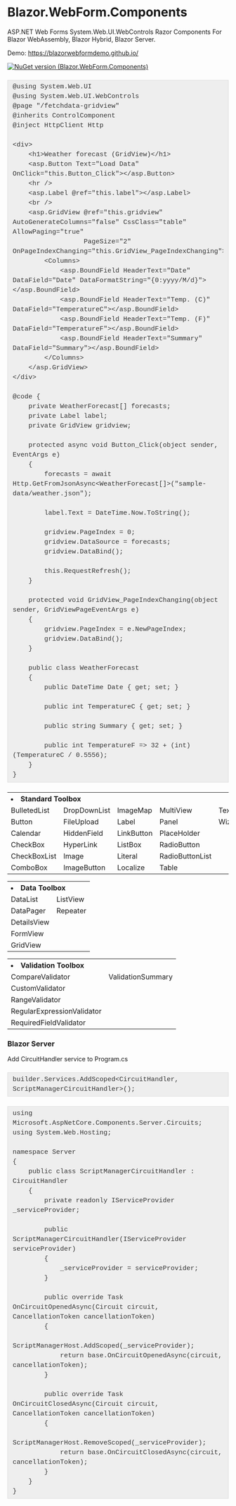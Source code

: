 # Blazor.WebForm.Components
 ASP.NET Web Forms System.Web.UI.WebControls Razor Components For Blazor WebAssembly, Blazor Hybrid, Blazor Server.

Demo: <https://blazorwebformdemo.github.io/>

[![NuGet version (Blazor.WebForm.Components)](https://img.shields.io/nuget/v/Blazor.WebForm.Components)](https://www.nuget.org/packages/Blazor.WebForm.Components/)

<pre style="background-color: #eeeeee; border: 1px solid rgb(221, 221, 221); box-sizing: border-box; color: #333333; font-family: &quot;Source Code Pro&quot;, Consolas, Courier, monospace; font-size: 15px; line-height: 22px; margin-bottom: 22px; margin-top: 22px; max-width: 100%; overflow: auto; padding: 4.5px 11px;"><code class="language-cs hljs" style="background-attachment: initial; background-clip: initial; background-image: initial; background-origin: initial; background-position: initial; background-repeat: initial; background-size: initial; border-radius: 0px; border: none; display: block; font-family: &quot;Source Code Pro&quot;, Consolas, Courier, monospace; font-size: 1em; line-height: inherit; margin: 0px; overflow-x: auto; padding: 0px; text-size-adjust: none;">@using System.Web.UI
@using System.Web.UI.WebControls
@page "/fetchdata-gridview"
@inherits ControlComponent
@inject HttpClient Http

&lt;div&gt;
    &lt;h1&gt;Weather forecast (GridView)&lt;/h1&gt;
    &lt;asp.Button Text="Load Data" OnClick="this.Button_Click"&gt;&lt;/asp.Button&gt;
    &lt;hr /&gt;
    &lt;asp.Label @ref="this.label"&gt;&lt;/asp.Label&gt;
    &lt;br /&gt;
    &lt;asp.GridView @ref="this.gridview" AutoGenerateColumns="false" CssClass="table" AllowPaging="true"
                  PageSize="2" OnPageIndexChanging="this.GridView_PageIndexChanging"&gt;
        &lt;Columns&gt;
            &lt;asp.BoundField HeaderText="Date" DataField="Date" DataFormatString="{0:yyyy/M/d}"&gt;&lt;/asp.BoundField&gt;
            &lt;asp.BoundField HeaderText="Temp. (C)" DataField="TemperatureC"&gt;&lt;/asp.BoundField&gt;
            &lt;asp.BoundField HeaderText="Temp. (F)" DataField="TemperatureF"&gt;&lt;/asp.BoundField&gt;
            &lt;asp.BoundField HeaderText="Summary" DataField="Summary"&gt;&lt;/asp.BoundField&gt;
        &lt;/Columns&gt;
    &lt;/asp.GridView&gt;
&lt;/div&gt;

@code {
    private WeatherForecast[] forecasts;
    private Label label;
    private GridView gridview;

    protected async void Button_Click(object sender, EventArgs e)
    {
        forecasts = await Http.GetFromJsonAsync&lt;WeatherForecast[]&gt;("sample-data/weather.json");

        label.Text = DateTime.Now.ToString();

        gridview.PageIndex = 0;
        gridview.DataSource = forecasts;
        gridview.DataBind();

        this.RequestRefresh();
    }

    protected void GridView_PageIndexChanging(object sender, GridViewPageEventArgs e)
    {
        gridview.PageIndex = e.NewPageIndex;
        gridview.DataBind();
    }

    public class WeatherForecast
    {
        public DateTime Date { get; set; }

        public int TemperatureC { get; set; }

        public string Summary { get; set; }

        public int TemperatureF =&gt; 32 + (int)(TemperatureC / 0.5556);
    }
}</code></pre>

<table>
    <tr>
        <th align="left" colspan="5"><li>Standard Toolbox</li></th>
    </tr>
    <tr>
        <td>BulletedList</td><td>DropDownList</td><td>ImageMap</td><td>MultiView</td><td>TextBox</td>
    </tr>
    <tr>
        <td>Button</td><td>FileUpload</td><td>Label</td><td>Panel</td><td>Wizard</td>
    </tr>
    <tr>
        <td>Calendar</td><td>HiddenField</td><td>LinkButton</td><td>PlaceHolder</td><td></td>
    </tr>
    <tr>
        <td>CheckBox</td><td>HyperLink</td><td>ListBox</td><td>RadioButton</td><td></td>
    </tr>
    <tr>
        <td>CheckBoxList</td><td>Image</td><td>Literal</td><td>RadioButtonList</td><td></td>
    </tr>
    <tr>
        <td>ComboBox</td><td>ImageButton</td><td>Localize</td><td>Table</td><td></td>
    </tr>
</table>
<p></p>
<table>
    <tr>
        <th align="left" colspan="2"><li>Data Toolbox</li></th>
    </tr>
    <tr>
        <td>DataList</td><td>ListView</td>
    </tr>
    <tr>
        <td>DataPager</td><td>Repeater</td>
    </tr>
    <tr>
        <td>DetailsView</td><td></td>
    </tr>
    <tr>
        <td>FormView</td><td></td>
    </tr>
    <tr>
        <td>GridView</td><td></td>
    </tr>
</table>
<p></p>
<table>
    <tr>
        <th align="left" colspan="2"><li>Validation Toolbox</li></th>
    </tr>
    <tr>
        <td>CompareValidator</td><td>ValidationSummary</td>
    </tr>
    <tr>
        <td>CustomValidator</td><td></td>
    </tr>
    <tr>
        <td>RangeValidator</td><td></td>
    </tr>
    <tr>
        <td>RegularExpressionValidator</td><td></td>
    </tr>
    <tr>
        <td>RequiredFieldValidator</td><td></td>
    </tr>
</table>




### Blazor Server

Add CircuitHandler service to Program.cs

<pre style="background-color: #eeeeee; border: 1px solid rgb(221, 221, 221); box-sizing: border-box; color: #333333; font-family: &quot;Source Code Pro&quot;, Consolas, Courier, monospace; font-size: 15px; line-height: 22px; margin-bottom: 22px; margin-top: 22px; max-width: 100%; overflow: auto; padding: 4.5px 11px;"><code class="language-cs hljs" style="background-attachment: initial; background-clip: initial; background-image: initial; background-origin: initial; background-position: initial; background-repeat: initial; background-size: initial; border-radius: 0px; border: none; display: block; font-family: &quot;Source Code Pro&quot;, Consolas, Courier, monospace; font-size: 1em; line-height: inherit; margin: 0px; overflow-x: auto; padding: 0px; text-size-adjust: none;">builder.Services.AddScoped&lt;CircuitHandler, ScriptManagerCircuitHandler&gt;();</code></pre>


<pre style="background-color: #eeeeee; border: 1px solid rgb(221, 221, 221); box-sizing: border-box; color: #333333; font-family: &quot;Source Code Pro&quot;, Consolas, Courier, monospace; font-size: 15px; line-height: 22px; margin-bottom: 22px; margin-top: 22px; max-width: 100%; overflow: auto; padding: 4.5px 11px;"><code class="language-cs hljs" style="background-attachment: initial; background-clip: initial; background-image: initial; background-origin: initial; background-position: initial; background-repeat: initial; background-size: initial; border-radius: 0px; border: none; display: block; font-family: &quot;Source Code Pro&quot;, Consolas, Courier, monospace; font-size: 1em; line-height: inherit; margin: 0px; overflow-x: auto; padding: 0px; text-size-adjust: none;">using Microsoft.AspNetCore.Components.Server.Circuits;
using System.Web.Hosting;

namespace Server
{
    public class ScriptManagerCircuitHandler : CircuitHandler
    {
        private readonly IServiceProvider _serviceProvider;

        public ScriptManagerCircuitHandler(IServiceProvider serviceProvider)
        {
            _serviceProvider = serviceProvider;
        }

        public override Task OnCircuitOpenedAsync(Circuit circuit, CancellationToken cancellationToken)
        {
            ScriptManagerHost.AddScoped(_serviceProvider);
            return base.OnCircuitOpenedAsync(circuit, cancellationToken);
        }

        public override Task OnCircuitClosedAsync(Circuit circuit, CancellationToken cancellationToken)
        {
            ScriptManagerHost.RemoveScoped(_serviceProvider);
            return base.OnCircuitClosedAsync(circuit, cancellationToken);
        }
    }
}</code></pre>
